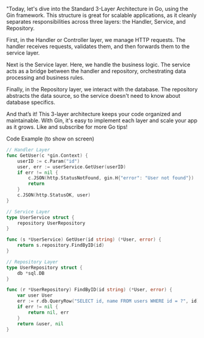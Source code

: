 "Today, let's dive into the Standard 3-Layer Architecture in Go, using the Gin framework. This structure is great for scalable applications, as it cleanly separates responsibilities across three layers: the Handler, Service, and Repository.

First, in the Handler or Controller layer, we manage HTTP requests. The handler receives requests, validates them, and then forwards them to the service layer.

Next is the Service layer. Here, we handle the business logic. The service acts as a bridge between the handler and repository, orchestrating data processing and business rules.

Finally, in the Repository layer, we interact with the database. The repository abstracts the data source, so the service doesn't need to know about database specifics.

And that’s it! This 3-layer architecture keeps your code organized and maintainable. With Gin, it's easy to implement each layer and scale your app as it grows. Like and subscribe for more Go tips!

Code Example (to show on screen)
```go
// Handler Layer
func GetUser(c *gin.Context) {
    userID := c.Param("id")
    user, err := userService.GetUser(userID)
    if err != nil {
        c.JSON(http.StatusNotFound, gin.H{"error": "User not found"})
        return
    }
    c.JSON(http.StatusOK, user)
}

// Service Layer
type UserService struct {
    repository UserRepository
}

func (s *UserService) GetUser(id string) (*User, error) {
    return s.repository.FindByID(id)
}

// Repository Layer
type UserRepository struct {
    db *sql.DB
}

func (r *UserRepository) FindByID(id string) (*User, error) {
    var user User
    err := r.db.QueryRow("SELECT id, name FROM users WHERE id = ?", id).Scan(&user.ID, &user.Name)
    if err != nil {
        return nil, err
    }
    return &user, nil
}


